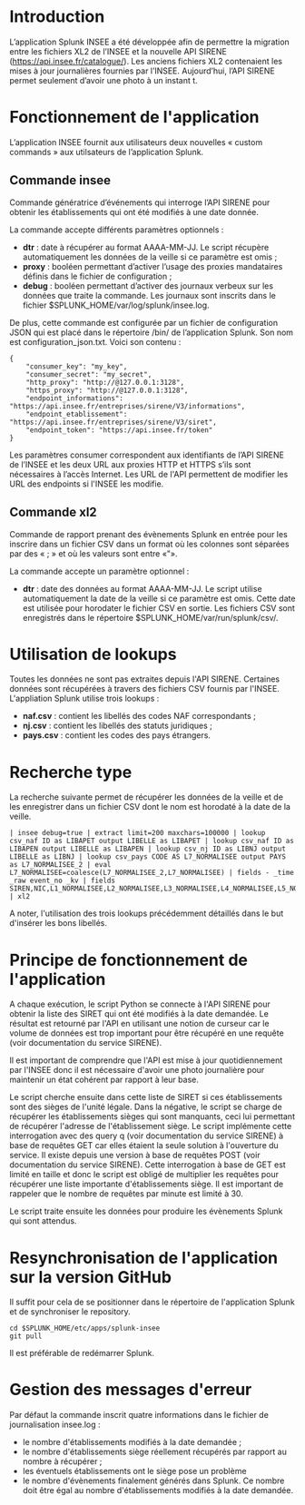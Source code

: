 # Introduction
L’application Splunk INSEE a été développée afin de permettre la migration entre les fichiers XL2 de l’INSEE et la nouvelle API SIRENE (https://api.insee.fr/catalogue/).
Les anciens fichiers XL2 contenaient les mises à jour journalières fournies par l’INSEE. Aujourd’hui, l’API SIRENE permet seulement d’avoir une photo à un instant t.

# Fonctionnement de l'application
L’application INSEE fournit aux utilisateurs deux nouvelles « custom commands » aux utilsateurs de l’application Splunk.

## Commande insee
Commande génératrice d’événements qui interroge l’API SIRENE pour obtenir les établissements qui ont été modifiés à une date donnée.

La commande accepte différents paramètres optionnels :
- **dtr** : date à récupérer au format AAAA-MM-JJ. Le script récupère automatiquement les données de la veille si ce paramètre est omis ;
- **proxy** : booléen permettant d’activer l’usage des proxies mandataires définis dans le fichier de configuration ;
- **debug** : booléen permettant d’activer des journaux verbeux sur les données que traite la commande. Les journaux sont inscrits dans le fichier $SPLUNK_HOME/var/log/splunk/insee.log.

De plus, cette commande est configurée par un fichier de configuration JSON qui est placé dans le répertoire /bin/ de l’application Splunk. Son nom est configuration_json.txt. Voici son contenu :
```
{
    "consumer_key": "my_key",
    "consumer_secret": "my_secret",
    "http_proxy": "http://@127.0.0.1:3128",
    "https_proxy": "http://@127.0.0.1:3128",
    "endpoint_informations": "https://api.insee.fr/entreprises/sirene/V3/informations",
    "endpoint_etablissement": "https://api.insee.fr/entreprises/sirene/V3/siret",
    "endpoint_token": "https://api.insee.fr/token"
}
```
Les paramètres consumer correspondent aux identifiants de l’API SIRENE de l’INSEE et les deux URL aux proxies HTTP et HTTPS s’ils sont nécessaires à l’accès Internet.
Les URL de l'API permettent de modifier les URL des endpoints si l'INSEE les modifie.

## Commande xl2
Commande de rapport prenant des évènements Splunk en entrée pour les inscrire dans un fichier CSV dans un format où les colonnes sont séparées par des « ; » et où les valeurs sont entre «"».

La commande accepte un paramètre optionnel :
- **dtr** : date des données au format AAAA-MM-JJ. Le script utilise automatiquement la date de la veille si ce paramètre est omis. Cette date est utilisée pour horodater le fichier CSV en sortie. Les fichiers CSV sont enregistrés dans le répertoire $SPLUNK_HOME/var/run/splunk/csv/.

# Utilisation de lookups
Toutes les données ne sont pas extraites depuis l'API SIRENE. Certaines données sont récupérées à travers des fichiers CSV fournis par l'INSEE. L'appliation Splunk utilise trois lookups :
- **naf.csv** : contient les libellés des codes NAF correspondants ;
- **nj.csv** :  contient les libellés des statuts juridiques ;
- **pays.csv** : contient les codes des pays étrangers.

# Recherche type
La recherche suivante permet de récupérer les données de la veille et de les enregistrer dans un fichier CSV dont le nom est horodaté à la date de la veille.
```
| insee debug=true | extract limit=200 maxchars=100000 | lookup csv_naf ID as LIBAPET output LIBELLE as LIBAPET | lookup csv_naf ID as LIBAPEN output LIBELLE as LIBAPEN | lookup csv_nj ID as LIBNJ output LIBELLE as LIBNJ | lookup csv_pays CODE AS L7_NORMALISEE output PAYS as L7_NORMALISEE_2 | eval L7_NORMALISEE=coalesce(L7_NORMALISEE_2,L7_NORMALISEE) | fields - _time _raw event_no _kv | fields SIREN,NIC,L1_NORMALISEE,L2_NORMALISEE,L3_NORMALISEE,L4_NORMALISEE,L5_NORMALISEE,L6_NORMALISEE,L7_NORMALISEE,L1_DECLAREE,L2_DECLAREE,L3_DECLAREE,L4_DECLAREE,L5_DECLAREE,L6_DECLAREE,L7_DECLAREE,NUMVOIE,INDREP,TYPVOIE,LIBVOIE,CODPOS,CEDEX,RPET,LIBREG,DEPET,ARRONET,CTONET,COMET,LIBCOM,DU,TU,UU,EPCI,TCD,ZEMET,SIEGE,ENSEIGNE,IND_PUBLIPO,DIFFCOM,AMINTRET,NATETAB,LIBNATETAB,APET700,LIBAPET,DAPET,TEFET,LIBTEFET,EFETCENT,DEFET,ORIGINE,DCRET,DDEBACT,ACTIVNAT,LIEUACT,ACTISURF,SAISONAT,MODET,PRODET,PRODPART,AUXILT,NOMEN_LONG,SIGLE,NOM,PRENOM,CIVILITE,RNA,NICSIEGE,RPEN,DEPCOMEN,ADR_MAIL,NJ,LIBNJ,APEN700,LIBAPEN,DAPEN,APRM,ESS,DATEESS,TEFEN,LIBTEFEN,EFENCENT,DEFEN,CATEGORIE,DCREN,AMINTREN,MONOACT,MODEN,PRODEN,ESAANN,TCA,ESAAPEN,ESASEC1N,ESASEC2N,ESASEC3N,ESASEC4N,VMAJ,VMAJ1,VMAJ2,VMAJ3,DATEMAJ,EVE,DATEVE,TYPCREH,DREACTET,DREACTEN,MADRESSE,MENSEIGNE,MAPET,MPRODET,MAUXILT,MNOMEN,MSIGLE,MNICSIEGE,MNJ,MAPEN,MPRODEN,SIRETPS,TEL | xl2
```
A noter, l'utilisation des trois lookups précédemment détaillés dans le but d'insérer les bons libellés.

# Principe de fonctionnement de l'application
A chaque exécution, le script Python se connecte à l'API SIRENE pour obtenir la liste des SIRET qui ont été modifiés à la date demandée.
Le résultat est retourné par l'API en utilisant une notion de curseur car le volume de données est trop important pour être récupéré en une requête (voir documentation du service SIRENE).


Il est important de comprendre que l'API est mise à jour quotidiennement par l'INSEE donc il est nécessaire d'avoir une photo journalière pour maintenir un état cohérent par rapport à leur base.

Le script cherche ensuite dans cette liste de SIRET si ces établissements sont des sièges de l'unité légale. Dans la négative, le script se charge de récupérer les établissements sièges qui sont manquants, ceci lui permettant de récupérer l'adresse de l'établissement siège.
Le script implémente cette interrogation avec des query q (voir documentation du service SIRENE) à base de requêtes GET car elles étaient la seule solution à l'ouverture du service. Il existe depuis une version à base de requêtes POST (voir documentation du service SIRENE).
Cette interrogation à base de GET est limité en taille et donc le script est obligé de multiplier les requêtes pour récupérer une liste importante d'établissements siège. Il est important de rappeler que le nombre de requêtes par minute est limité à 30.

Le script traite ensuite les données pour produire les évènements Splunk qui sont attendus.

# Resynchronisation de l'application sur la version GitHub
Il suffit pour cela de se positionner dans le répertoire de l'application Splunk et de synchroniser le repository.
```
cd $SPLUNK_HOME/etc/apps/splunk-insee
git pull
```

Il est préférable de redémarrer Splunk.

# Gestion des messages d'erreur
Par défaut la commande inscrit quatre informations dans le fichier de journalisation insee.log :
- le nombre d'établissements modifiés à la date demandée ;
- le nombre d'établissements siège réellement récupérés par rapport au nombre à récupérer ;
- les éventuels établissements ont le siège pose un problème
- le nombre d'évènements finalement générés dans Splunk. Ce nombre doit être égal au nombre d'établissements modifiés à la date demandée.
